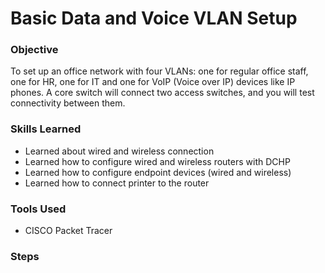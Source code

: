 # Basic Data and Voice VLAN Setup

### Objective
  
To set up an office network with four VLANs: one for regular office staff, one for HR, one for IT and one for VoIP (Voice over IP) devices like IP phones. A core switch will connect two access switches, and you will test connectivity between them.

### Skills Learned

- Learned about wired and wireless connection
- Learned how to configure wired and wireless routers with DCHP
- Learned how to configure endpoint devices (wired and wireless)
- Learned how to connect printer to the router

### Tools Used

- CISCO Packet Tracer

### Steps
